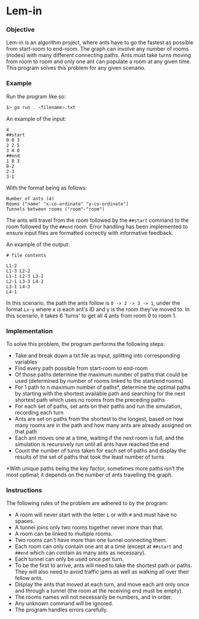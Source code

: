 # Lem-in

### Objective

Lem-in is an algorithm project, where ants have to go the fastest as possible from start-room to end-room. The graph can involve any number of rooms (nodes) with many different connecting paths. Ants must take turns moving from room to room and only one ant can populate a room at any given time. This program solves this problem for any given scenario.

### Example

Run the program like so:

```sh
$> go run . <filename>.txt
```

An example of the input:

```
4
##start
0 0 3
2 2 5
3 4 0
##end
1 8 3
0-2
2-3
3-1
```

With the format being as follows:

```
Number of ants (4)
Rooms ["name" "x-co-ordinate" "y-co-ordinate"]
Tunnels between rooms ("room"-"room")
```

The ants will travel from the room followed by the ```##start``` command to the room followed by the ```##end``` room. Error handling has been implemented to ensure input files are formatted correctly with informative feedback.

An example of the output:

```console
# file contents

L1-2
L1-3 L2-2
L1-1 L2-3 L3-2
L2-1 L3-3 L4-2
L3-1 L4-3
L4-1
```

In this scenario, the path the ants follow is `0 -> 2 -> 3 -> 1`, under the format `Lx-y` where x is each ant's ID and y is the room they've moved to. In this scenario, it takes 6 'turns' to get all 4 ants from room 0 to room 1.

### Implementation

To solve this problem, the program performs the following steps:

- Take and break down a txt file as input, splitting into corresponding variables
- Find every path possible from start-room to end-room
- Of those paths determine the maximum number of paths that could be used (determined by number of rooms linked to the start/end rooms)
- For 1 path to n maximum number of paths*, determine the optimal paths by starting with the shortest available path and searching for the next shortest path which uses no rooms from the preceding paths
- For each set of paths, set ants on their paths and run the simulation, recording each turn
- Ants are set on paths from the shortest to the longest, based on how many rooms are in the path and how many ants are already assigned on that path
- Each ant moves one at a time, waiting if the next room is full, and the simulation is recursively run until all ants have reached the end
- Count the number of turns taken for each set of paths and display the results of the set of paths that took the least number of turns

*With unique paths being the key factor, sometimes more paths isn't the most optimal; it depends on the number of ants travelling the graph.

### Instructions

The following rules of the problem are adhered to by the program:

- A room will never start with the letter `L` or with `#` and must have no spaces.
- A tunnel joins only two rooms together never more than that.
- A room can be linked to multiple rooms.
- Two rooms can't have more than one tunnel connecting them.
- Each room can only contain one ant at a time (except at `##start` and `##end` which can contain as many ants as necessary).
- Each tunnel can only be used once per turn.
- To be the first to arrive, ants will need to take the shortest path or paths. They will also need to avoid traffic jams as well as walking all over their fellow ants.
- Display the ants that moved at each turn, and move each ant only once and through a tunnel (the room at the receiving end must be empty).
- The rooms names will not necessarily be numbers, and in order.
- Any unknown command will be ignored.
- The program handles errors carefully.